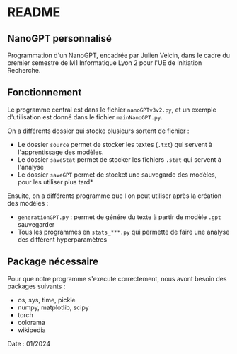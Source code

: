 # README 

## NanoGPT personnalisé

Programmation d'un NanoGPT, encadrée par Julien Velcin, dans le cadre du premier semestre de M1 Informatique Lyon 2 pour l'UE de Initiation Recherche.

## Fonctionnement

Le programme central est dans le fichier `nanoGPTv3v2.py`, et un exemple d'utilisation est donné dans le fichier `mainNanoGPT.py`.

On a différents dossier qui stocke plusieurs sortent de fichier : 
* Le dossier `source` permet de stocker les textes (`.txt`) qui servent à l'apprentissage des modèles.
* Le dossier `saveStat` permet de stocker les fichiers `.stat` qui servent à l'analyse
* Le dossier `saveGPT` permet de stocket une sauvegarde des modèles, pour les utiliser plus tard*
  
Ensuite, on a différents programme que l'on peut utiliser après la création des modèles :
* `generationGPT.py` : permet de génére du texte à partir de modèle `.gpt` sauvegarder
* Tous les programmes en `stats_***.py` qui permette de faire une analyse des différent hyperparamètres 

## Package nécessaire

Pour que notre programme s'execute correctement, nous avont besoin des packages suivants : 
* os, sys, time, pickle
* numpy, matplotlib, scipy
* torch
* colorama
* wikipedia

Date : 01/2024
